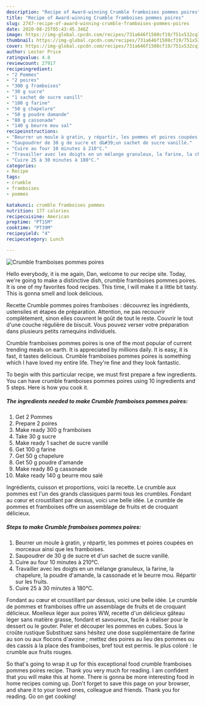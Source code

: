 ```yaml
---
description: "Recipe of Award-winning Crumble framboises pommes poires"
title: "Recipe of Award-winning Crumble framboises pommes poires"
slug: 2747-recipe-of-award-winning-crumble-framboises-pommes-poires
date: 2020-08-25T05:43:45.346Z
image: https://img-global.cpcdn.com/recipes/731a646f1508cf19/751x532cq70/crumble-framboises-pommes-poires-photo-principale-de-la-recette.jpg
thumbnail: https://img-global.cpcdn.com/recipes/731a646f1508cf19/751x532cq70/crumble-framboises-pommes-poires-photo-principale-de-la-recette.jpg
cover: https://img-global.cpcdn.com/recipes/731a646f1508cf19/751x532cq70/crumble-framboises-pommes-poires-photo-principale-de-la-recette.jpg
author: Lester Price
ratingvalue: 4.8
reviewcount: 27917
recipeingredient:
- "2 Pommes"
- "2 poires"
- "300 g framboises"
- "30 g sucre"
- "1 sachet de sucre vanill"
- "100 g farine"
- "50 g chapelure"
- "50 g poudre damande"
- "80 g cassonade"
- "140 g beurre mou sal"
recipeinstructions:
- "Beurrer un moule à gratin, y répartir, les pommes et poires coupées en morceaux ainsi que les framboises."
- "Saupoudrer de 30 g de sucre et d&#39;un sachet de sucre vanillé."
- "Cuire au four 10 minutes à 210°C."
- "Travailler avec les doigts en un mélange granuleux, la farine, la chapelure, la poudre d&#39;amande, la cassonade et le beurre mou. Répartir sur les fruits."
- "Cuire 25 à 30 minutes à 180°C."
categories:
- Recipe
tags:
- crumble
- framboises
- pommes

katakunci: crumble framboises pommes 
nutrition: 177 calories
recipecuisine: American
preptime: "PT15M"
cooktime: "PT39M"
recipeyield: "4"
recipecategory: Lunch

---
```



![Crumble framboises pommes poires](https://img-global.cpcdn.com/recipes/731a646f1508cf19/751x532cq70/crumble-framboises-pommes-poires-photo-principale-de-la-recette.jpg)

Hello everybody, it is me again, Dan, welcome to our recipe site. Today, we're going to make a distinctive dish, crumble framboises pommes poires. It is one of my favorites food recipes. This time, I will make it a little bit tasty. This is gonna smell and look delicious.

Recette Crumble pommes poires framboises : découvrez les ingrédients, ustensiles et étapes de préparation. Attention, ne pas recouvrir complètement, sinon elles couvrent le goût de tout le reste. Couvrir le tout d&#39;une couche régulière de biscuit. Vous pouvez verser votre préparation dans plusieurs petits ramequins individuels.

Crumble framboises pommes poires is one of the most popular of current trending meals on earth. It is appreciated by millions daily. It is easy, it is fast, it tastes delicious. Crumble framboises pommes poires is something which I have loved my entire life. They're fine and they look fantastic.


To begin with this particular recipe, we must first prepare a few ingredients. You can have crumble framboises pommes poires using 10 ingredients and 5 steps. Here is how you cook it.

<!--inarticleads1-->

##### The ingredients needed to make Crumble framboises pommes poires:

1. Get 2 Pommes
1. Prepare 2 poires
1. Make ready 300 g framboises
1. Take 30 g sucre
1. Make ready 1 sachet de sucre vanillé
1. Get 100 g farine
1. Get 50 g chapelure
1. Get 50 g poudre d&#39;amande
1. Make ready 80 g cassonade
1. Make ready 140 g beurre mou salé


Ingrédients, cuisson et proportions, voici la recette. Le crumble aux pommes est l&#39;un des grands classiques parmi tous les crumbles. Fondant au cœur et croustillant par dessus, voici une belle idée. Le crumble de pommes et framboises offre un assemblage de fruits et de croquant délicieux. 

<!--inarticleads2-->

##### Steps to make Crumble framboises pommes poires:

1. Beurrer un moule à gratin, y répartir, les pommes et poires coupées en morceaux ainsi que les framboises.
1. Saupoudrer de 30 g de sucre et d&#39;un sachet de sucre vanillé.
1. Cuire au four 10 minutes à 210°C.
1. Travailler avec les doigts en un mélange granuleux, la farine, la chapelure, la poudre d&#39;amande, la cassonade et le beurre mou. Répartir sur les fruits.
1. Cuire 25 à 30 minutes à 180°C.


Fondant au cœur et croustillant par dessus, voici une belle idée. Le crumble de pommes et framboises offre un assemblage de fruits et de croquant délicieux. Moelleux léger aux poires WW, recette d&#39;un délicieux gâteau léger sans matière grasse, fondant et savoureux, facile à réaliser pour le dessert ou le gouter. Peler et découper les pommes en cubes. Sous la croûte rustique Substituez sans hésitez une dose supplémentaire de farine au son ou aux flocons d&#39;avoine ; mettez des poires au lieu des pommes ou des cassis à la place des framboises, bref tout est permis. le plus coloré : le crumble aux fruits rouges. 

So that's going to wrap it up for this exceptional food crumble framboises pommes poires recipe. Thank you very much for reading. I am confident that you will make this at home. There is gonna be more interesting food in home recipes coming up. Don't forget to save this page on your browser, and share it to your loved ones, colleague and friends. Thank you for reading. Go on get cooking!
